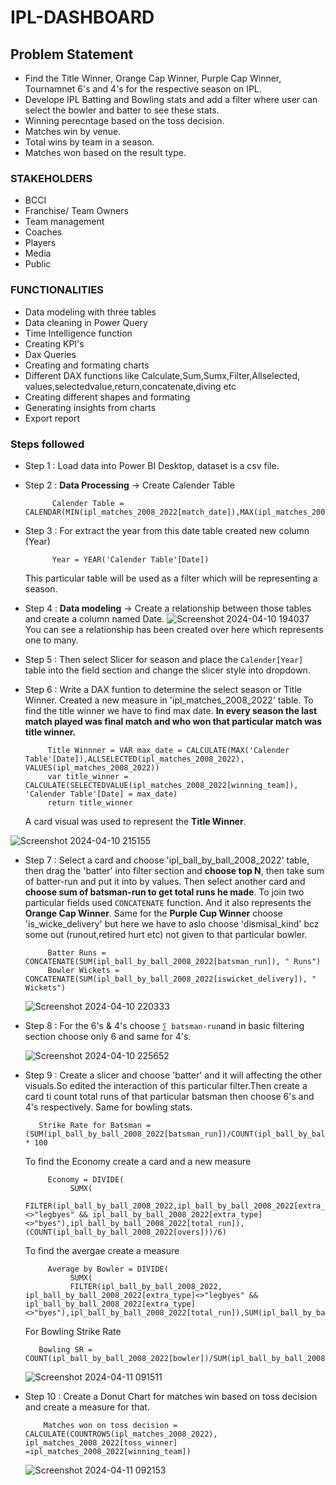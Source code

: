 # IPL-DASHBOARD


## Problem Statement

- Find the Title Winner, Orange Cap Winner, Purple Cap Winner, Tournamnet 6's and 4's for the respective season on IPL.
- Develope IPL Batting and Bowling stats and add a filter where user can select the bowler and batter to see these stats.
- Winning perecntage based on the toss decision.
- Matches win by venue.
- Total wins by team in a season.
- Matches won based on the result type.


### STAKEHOLDERS
- BCCI
- Franchise/ Team Owners
- Team management
- Coaches
- Players
- Media 
- Public

### FUNCTIONALITIES
- Data modeling with three tables
- Data cleaning in Power Query
- Time Intelligence function 
- Creating KPI's 
- Dax Queries
- Creating and formating charts
- Different DAX functions like Calculate,Sum,Sumx,Filter,Allselected,
  values,selectedvalue,return,concatenate,diving etc
- Creating different shapes and formating
- Generating insights from charts
- Export report

### Steps followed 

- Step 1 : Load data into Power BI Desktop, dataset is a csv file.
- Step 2 : **Data Processing** -> Create Calender Table 
           
            Calender Table = CALENDAR(MIN(ipl_matches_2008_2022[match_date]),MAX(ipl_matches_2008_2022[match_date]))

- Step 3 : For extract the year from this date table created new column (Year)

            Year = YEAR('Calender Table'[Date])
   This particular table will be used as a filter which will be representing a season.
- Step 4 : **Data modeling** -> Create a relationship between those tables and create a column named Date.
        ![Screenshot 2024-04-10 194037](https://github.com/principie/IPL-Dashboard/assets/93659513/71863c62-f580-4232-8029-da96c01d21d5)
        You can see a relationship has been created over here which represents one to many.
- Step 5 :  Then select Slicer for season and place the `Calender[Year]` table into the field section and change the slicer style into dropdown. 
- Step 6 : Write a DAX funtion to determine the select season or Title Winner. Created a new measure in 'ipl_matches_2008_2022' table. To find the title winner we have to find max date. **In every season the last match played was final match and who won that particular match was title winner.**

           
           Title Winnner = VAR max_date = CALCULATE(MAX('Calender Table'[Date]),ALLSELECTED(ipl_matches_2008_2022), VALUES(ipl_matches_2008_2022))
           var title_winner = CALCULATE(SELECTEDVALUE(ipl_matches_2008_2022[winning_team]), 'Calender Table'[Date] = max_date)
           return title_winner
  A card visual was used to represent the **Title Winner**.

![Screenshot 2024-04-10 215155](https://github.com/principie/IPL-Dashboard/assets/93659513/63313b72-436f-4011-a5f6-1c658a846aca)
- Step 7 : Select a card and choose 'ipl_ball_by_ball_2008_2022' table, then drag the 'batter' into filter section and **choose top N**, then take sum of batter-run and put it into by values. Then select another card and **choose sum of batsman-run to get total runs he made**. To join two particular fields used `CONCATENATE` function. And it also represents the **Orange Cap Winner**. Same for the **Purple Cup Winner** choose 'is_wicke_delivery' but here we have to aslo choose 'dismisal_kind' bcz some out (runout,retired hurt etc) not given to that particular bowler.  
           
           Batter Runs = CONCATENATE(SUM(ipl_ball_by_ball_2008_2022[batsman_run]), " Runs")
           Bowler Wickets = CONCATENATE(SUM(ipl_ball_by_ball_2008_2022[iswicket_delivery]), " Wickets")




     ![Screenshot 2024-04-10 220333](https://github.com/principie/IPL-Dashboard/assets/93659513/6721da1e-c023-4d48-a53f-3fabbc5f412c)
- Step 8 : For the 6's & 4's choose `∑ batsman-run`and in basic filtering section choose only 6 and same for 4's.

     ![Screenshot 2024-04-10 225652](https://github.com/principie/IPL-Dashboard/assets/93659513/4472533f-9600-4439-955b-2c511829471d)

- Step 9 : Create a slicer and choose 'batter' and it will affecting the other visuals.So edited the interaction of this particular filter.Then create a card ti count total runs of that particular batsman then choose 6's and 4's respectively. Same for bowling stats.
         
         Strike Rate for Batsman = (SUM(ipl_ball_by_ball_2008_2022[batsman_run])/COUNT(ipl_ball_by_ball_2008_2022[ball_number])) * 100

  To find the Economy create a card and a new measure
              
           Economy = DIVIDE(
                SUMX(
                FILTER(ipl_ball_by_ball_2008_2022,ipl_ball_by_ball_2008_2022[extra_type]<>"legbyes" && ipl_ball_by_ball_2008_2022[extra_type]<>"byes"),ipl_ball_by_ball_2008_2022[total_run]),(COUNT(ipl_ball_by_ball_2008_2022[overs]))/6)     

  To find the avergae create a measure

           Average by Bowler = DIVIDE(
                SUMX(
                FILTER(ipl_ball_by_ball_2008_2022, ipl_ball_by_ball_2008_2022[extra_type]<>"legbyes" && ipl_ball_by_ball_2008_2022[extra_type]<>"byes"),ipl_ball_by_ball_2008_2022[total_run]),SUM(ipl_ball_by_ball_2008_2022[iswicket_delivery])) 

   For Bowling Strike Rate 

         Bowling SR = COUNT(ipl_ball_by_ball_2008_2022[bowler])/SUM(ipl_ball_by_ball_2008_2022[iswicket_delivery]) 

  ![Screenshot 2024-04-11 091511](https://github.com/principie/IPL-Dashboard/assets/93659513/880ef89a-4554-48f5-9cd7-869e3e2e9a65)

- Step 10 : Create a Donut Chart for matches win based on toss decision and create a measure for that.

          Matches won on toss decision = CALCULATE(COUNTROWS(ipl_matches_2008_2022), ipl_matches_2008_2022[toss_winner] =ipl_matches_2008_2022[winning_team])

  ![Screenshot 2024-04-11 092153](https://github.com/principie/IPL-Dashboard/assets/93659513/9e07db54-0132-4e42-990f-2e9597d6ad7f)
